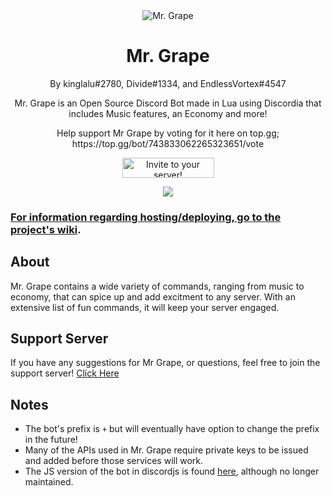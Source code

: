 <div align="center">
	<img src="https://i.ibb.co/RpBbyRP/mrgrape.png" title="Mr. Grape" alt="Mr. Grape" />
	<h1>Mr. Grape</h1>
	<p>By kinglalu#2780, Divide#1334, and EndlessVortex#4547<p>
	<p>Mr. Grape is an Open Source Discord Bot made in Lua using Discordia that includes Music features, an Economy and more!</p>
	<p> Help support Mr Grape by voting for it here on top.gg; https://top.gg/bot/743833062265323651/vote </p>
	<p><a href="https://discord.com/oauth2/authorize?client_id=743833062265323651&scope=bot&permissions=0">
	<img src="https://i.ibb.co/bRt9NHb/invite.png" width="147" height="32" alt="Invite to your server!"></a><p>
	<a href="https://discord.gg/2RKPmDg2A6" align="center">
<img src="https://img.shields.io/discord/743208211460653177?style=for-the-badge?" />
</div>

### For information regarding hosting/deploying, go to the project's [wiki](https://github.com/kinglalu/Mr.Grape/wiki).

## About

Mr. Grape contains a wide variety of commands, ranging from music to economy, that can spice up and add excitment to any server.
With an extensive list of fun commands, it will keep your server engaged.

## Support Server
If you have any suggestions for Mr Grape, or questions, feel free to join the support server!
[Click Here](https://discord.gg/2RKPmDg2A6)

## Notes
* The bot's prefix is `+` but will eventually have option to change the prefix in the future!
* Many of the APIs used in Mr. Grape require private keys to be issued and added before those services will work.
* The JS version of the bot in discordjs is found [here](https://github.com/kinglalu/Mr.Grape-JS), although no longer maintained.
